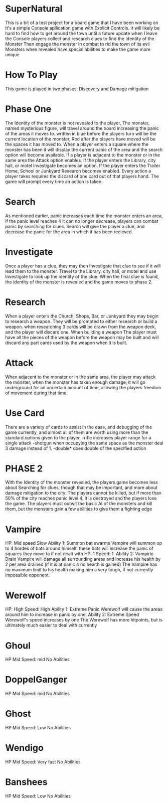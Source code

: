 # SuperNatural
 This is a bit of a test project for a board game that I have been working on
 It's a simple Console apllication game with Explicit Controls.
 It will likely be hard to find how to get around the town until a future update when I leave the Console
 players collect and research clues to find the Identity of the Monster
 Then engage the monster in combat to rid the town of its evil
 Monsters when revealed have special abilities to make the game more unique
# How To Play
This game is played in two phases: Discovery and Damage mitigation
# Phase One
The Identity of the monster is not revealed to the player, The monster, named mysterious figure, will travel around the board increasing
the panic of the areas it moves to. written in blue before the players turn will be the current location of the monster, Red after the players
have moved will be the spaces it has moved to. When a player enters a square where the monster has been it will display the current panic
of the area and the search option will become available. If a player is adjacent to the monster or in the same area the Attack option enables.
If the player enters the Library, city hall, or motel Investigate becomes an option. If the player enters the Trailer Home, School or Junkyard
Research becomes enabled. Every action a player takes requires the discard of one card out of that players hand. The game will prompt every time an
action is taken.

# Search
As mentioned earlier, panic increases each time the monster enters an area, if the panic level reaches 4 it can no longer decrease, players
can combat panic by searching for clues. Search will give the player a clue, and decrease the panic for the area in which it has been recieved.
# Investigate
Once a player has a clue, they may then Investigate that clue to see if it will lead them to the monster. Travel to the Library, city hall, or motel
and use Investigate to look up the identity of the clue. When the final clue is found, the identity of the monster is revealed and the game moves to phase
2.
# Research 
When a player enters the Church, Shops, Bar, or Junkyard they may begin to research a weapon. They will be prompted to either research
or build a weapon. when researching 3 cards will be drawn from the weapon deck, and the player will discard one. When building a weapon
The player must have all the pieces of the weapon before the weapon may be built and will discard any part cards used by the weapon when
it is built.
# Attack
When adjacent to the monster or in the same area, the player may attack the monster, when the monster has taken enough damage, it will go
underground for an uncertain amount of time, allowing the players freedom of movement during that time.
# Use Card
There are a variety of cards to assist in the ease, and debugging of the game currently, and almost all of them are worth using more than the
standard options given to the player.
	-rifle increases player range for a single attack
	-shotgun when occupying the same space as the monster deal 3 damage instead of 1.
	-double* does double of the specified action

# PHASE 2
With the Identity of the monster revealed, the players game becomes less about Searching for clues, though that may be important, and more
about damage mitigation to the city. The players cannot be killed, but if more than 50% of the city reaches panic level 4, it is destroyed and
the players lose the game. The players must outwit the basic AI of the monsters and kill them, but the monsters gain a few abilities to give them a fighting
edge
# Vampire
HP: Mid
speed Slow
Ability 1: Summon bat swarms
	Vampire will summon up to 4 hordes of bats around himself. these bats will increase the panic of squares they move to if not dealt with
HP: 1 Speed: 1.
Ability 2: Vampiric Drain
	Vampire will damage all surrounding areas and increase his health by 2 per area drained (if it is at panic 4 no health is gained)
The Vampire has no maximum limit to his health making him a very tough, if not currently impossible opponent.

# Werewolf
HP: High
Speed: High
Ability 1: Extreme Panic
	Werewolf will cause the areas around him to increase in panic by one.
Ability 2: Extreme Speed
	Werewolf's speed increases by one
The Werewolf has more hitpoints, but is ultimately much easier to deal with currently
# Ghoul
HP Mid
Speed: mid
No Abilities

# DoppelGanger
HP Mid
Speed: mid
No Abilities

# Ghost
HP Mid
Speed: Low
No Abilities

# Wendigo
HP Mid
Speed: Very fast
No Abilities

# Banshees
HP Mid
Speed: Low
No Abilities


	